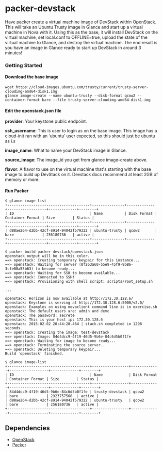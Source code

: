 # packer-devstack
Have packer create a virtual machine image of DevStack within OpenStack. This will take an Ubuntu Trusty image in Glance and start up a virtual machine in Nova with it. Using this as the base, it will install DevStack on the virtual machine, set local.conf to OFFLINE=true, upload the state of the virtual machine to Glance, and destroy the virtual machine. The end result is you have an image in Glance ready to start up DevStack in around 3 minutes!

### Getting Started

#### Download the base image

    wget https://cloud-images.ubuntu.com/trusty/current/trusty-server-cloudimg-amd64-disk1.img
    glance image-create --name ubuntu-trusty --disk-format qcow2 --container-format bare --file trusty-server-cloudimg-amd64-disk1.img
    

#### Edit the openstack.json file
**provider**: Your keystone public endpoint.

**ssh_username**: This is user to login as on the base image. This image has a cloud-init ran with an 'ubuntu' user expected, so this should just be ubuntu as i.s

**image_name**: What to name your DevStack image in Glance.

**source_image**: The image_id you get from glance image-create above.

**flavor**: A flavor to use on the virtual machine that's starting with the base image to build up DevStack on it. Devstack docs recommend at least 2GB of memory or more.

#### Run Packer

    $ glance image-list
    +--------------------------------------+---------------+-------------+------------------+-------------+--------+
    | ID                                   | Name          | Disk Format | Container Format | Size        | Status |
    +--------------------------------------+---------------+-------------+------------------+-------------+--------+
    | d88ae264-d2bb-42cf-8914-94042f579322 | ubuntu-trusty | qcow2       | bare             | 256180736   | active |
    +--------------------------------------+---------------+-------------+------------------+-------------+--------+

    $ packer build packer-devstack/openstack.json
    openstack output will be in this color.
    ==> openstack: Creating temporary keypair for this instance...
    ==> openstack: Waiting for server (0f263a60-b5e9-45f9-9b86-3cfe00a55b63) to become ready...
    ==> openstack: Waiting for SSH to become available...
    ==> openstack: Connected to SSH!
    ==> openstack: Provisioning with shell script: scripts/root_setup.sh
    
    ...
    
    openstack: Horizon is now available at http://172.30.128.6/
    openstack: Keystone is serving at http://172.30.128.6:5000/v2.0/
    openstack: Examples on using novaclient command line is in exercise.sh
    openstack: The default users are: admin and demo
    openstack: The password: secrete
    openstack: This is your host ip: 172.30.128.6
    openstack: 2015-02-02 20:44:20.464 | stack.sh completed in 1298 seconds.
    ==> openstack: Creating the image: test-devstack
    ==> openstack: Image: 84d4dcc9-4f19-46d5-9b6e-84c6d5b0f1fe
    ==> openstack: Waiting for image to become ready...
    ==> openstack: Terminating the source server...
    ==> openstack: Deleting temporary keypair...
    Build 'openstack' finished.
    
    $ glance image-list
    +--------------------------------------+-----------------+-------------+------------------+-------------+--------+
    | ID                                   | Name            | Disk Format | Container Format | Size        | Status |
    +--------------------------------------+-----------------+-------------+------------------+-------------+--------+
    | 84d4dcc9-4f19-46d5-9b6e-84c6d5b0f1fe | trusty-devstack | qcow2       | bare             | 2923757568  | active |
    | d88ae264-d2bb-42cf-8914-94042f579322 | ubuntu-trusty   | qcow2       | bare             | 256180736   | active |
    +--------------------------------------+-----------------+-------------+------------------+-------------+--------+
    
## Dependencies
* [OpenStack](http://www.openstack.org/software)
* [Packer](http://packer.io)
